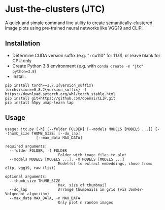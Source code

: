 # Just-the-clusters (JTC)

A quick and simple command line utility to create semantically-clustered image plots using pre-trained neural networks like VGG19 and CLIP.

## Installation

- Determine CUDA version suffix (e.g. "+cu110" for 11.0), or leave blank for CPU only
- Create Python 3.8 environment (e.g. with `conda create -n "jtc" python=3.8`)
- Install:
```
pip install torch==1.7.1{version_suffix} torchvision==0.8.2{version_suffix} -f https://download.pytorch.org/whl/torch_stable.html
pip install git+https://github.com/openai/CLIP.git
pip install h5py umap-learn lap
```

## Usage
```
usage: jtc.py [-h] [--folder FOLDER] [--models MODELS [MODELS ...]] [--thumb_size THUMB_SIZE] [--do_lap]
              [--max_data MAX_DATA]

required arguments:
  --folder FOLDER, -f FOLDER
                        Folder with image files to plot
  --models MODELS [MODELS ...], -m MODELS [MODELS ...]
                        Model(s) to extract embeddings, chose from: clip, vgg19, raw (list)

optional arguments:
  --thumb_size THUMB_SIZE
                        Max. size of thumbnail
  --do_lap              Arrange thumbnails in grid (via Jonker-Volgenant algorithm)
  --max_data MAX_DATA, -n MAX_DATA
                        Only plot n random images
```